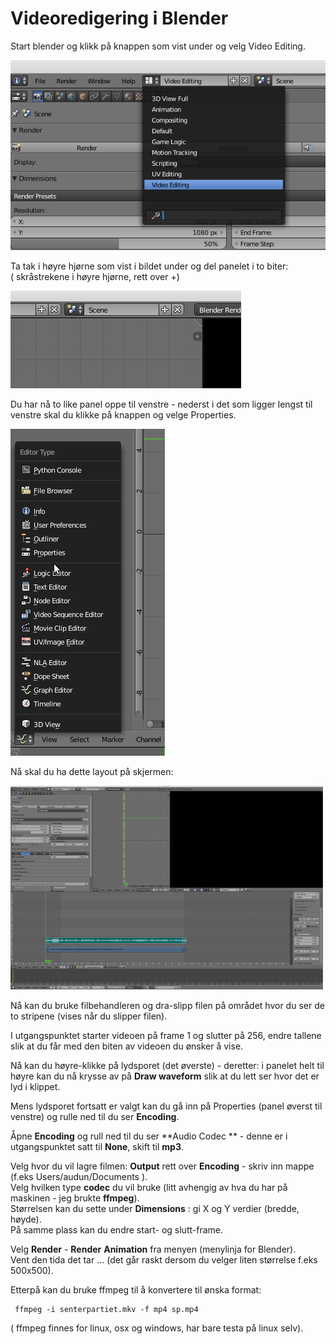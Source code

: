 # Videoredigering i Blender

Start blender og klikk på knappen som vist under og velg Video Editing.

![](/assets/videolayout.png)

Ta tak i høyre hjørne som vist i bildet under og del panelet i to biter:  
\( skråstrekene i høyre hjørne, rett over +\)

![](/assets/splitwindow.png)

Du har nå to like panel oppe til venstre - nederst i det som ligger lengst til venstre skal du klikke på knappen og velge Properties.

![](/assets/prop.png)

Nå skal du ha dette layout på skjermen:

![](/assets/mainview.png)

Nå kan du bruke filbehandleren og dra-slipp filen på området hvor du ser de to stripene \(vises når du slipper filen\).

I utgangspunktet starter videoen på frame 1 og slutter på 256, endre tallene slik at du får med den biten av videoen du ønsker å vise.

Nå kan du høyre-klikke på lydsporet \(det øverste\) - deretter:  i panelet helt til høyre kan du nå krysse av på **Draw waveform** slik at du lett ser hvor det er lyd i klippet.

Mens lydsporet fortsatt er valgt kan du gå inn på Properties \(panel øverst til venstre\) og rulle ned til du ser **Encoding**.

Åpne **Encoding** og rull ned til du ser **Audio Codec ** - denne er i utgangspunktet satt til **None**, skift til **mp3**.

Velg hvor du vil lagre filmen:  **Output** rett over **Encoding** - skriv inn mappe \(f.eks Users/audun/Documents \).  
Velg hvilken type **codec** du vil bruke \(litt avhengig av hva du har på maskinen - jeg brukte **ffmpeg**\).  
Størrelsen kan du sette under **Dimensions** : gi X og Y verdier \(bredde, høyde\).  
På samme plass kan du endre start- og slutt-frame.

Velg **Render** - **Render** **Animation** fra menyen \(menylinja for Blender\).  
Vent den tida det tar ... \(det går raskt dersom du velger liten størrelse f.eks 500x500\).

Etterpå kan du bruke ffmpeg til å konvertere til ønska format:

```
 ffmpeg -i senterpartiet.mkv -f mp4 sp.mp4
```

\( ffmpeg finnes for linux, osx og windows, har bare testa på linux selv\).

